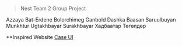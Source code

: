 > Nest Team 2 Group Project

Azzaya Bat-Erdene
Bolorchimeg Ganbold
Dashka Baasan
Saruulbuyan Munkhtur 
Ugtakhbayar Surakhbayar
Хадбаатар Төгөлдөр

**Inspired Website [Case UI](https://caseui.com/demo/)
